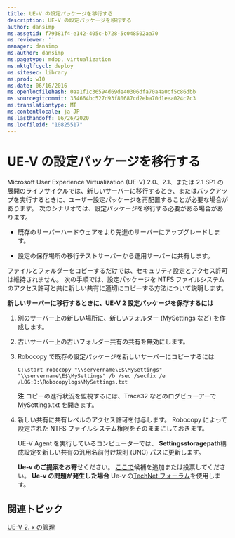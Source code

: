 ```yaml
---
title: UE-V の設定パッケージを移行する
description: UE-V の設定パッケージを移行する
author: dansimp
ms.assetid: f79381f4-e142-405c-b728-5c048502aa70
ms.reviewer: ''
manager: dansimp
ms.author: dansimp
ms.pagetype: mdop, virtualization
ms.mktglfcycl: deploy
ms.sitesec: library
ms.prod: w10
ms.date: 06/16/2016
ms.openlocfilehash: 0aa1f1c36594d69de40306dfa70a4a0cf5c86dbb
ms.sourcegitcommit: 354664bc527d93f80687cd2eba70d1eea024c7c3
ms.translationtype: MT
ms.contentlocale: ja-JP
ms.lasthandoff: 06/26/2020
ms.locfileid: "10825517"
---
```

# UE-V の設定パッケージを移行する


Microsoft User Experience Virtualization (UE-V) 2.0、2.1、または 2.1 SP1 の展開のライフサイクルでは、新しいサーバーに移行するとき、またはバックアップを実行するときに、ユーザー設定パッケージを再配置することが必要な場合があります。 次のシナリオでは、設定パッケージを移行する必要がある場合があります。

-   既存のサーバーハードウェアをより先進のサーバーにアップグレードします。

-   設定の保存場所の移行テストサーバーから運用サーバーに共有します。

ファイルとフォルダーをコピーするだけでは、セキュリティ設定とアクセス許可は維持されません。 次の手順では、設定パッケージを NTFS ファイルシステムのアクセス許可と共に新しい共有に適切にコピーする方法について説明します。

**新しいサーバーに移行するときに、UE-V 2 設定パッケージを保存するには**

1.  別のサーバー上の新しい場所に、新しいフォルダー (MySettings など) を作成します。

2.  古いサーバー上の古いフォルダー共有の共有を無効にします。

3.  Robocopy で既存の設定パッケージを新しいサーバーにコピーするには

    ``` syntax
    C:\start robocopy "\\servername\E$\MySettings" "\\servername\E$\MySettings" /b /sec /secfix /e /LOG:D:\Robocopylogs\MySettings.txt
    ```

    **注** コピーの進行状況を監視するには、Trace32 などのログビューアーで MySettings.txt を開きます。

     

4.  新しい共有に共有レベルのアクセス許可を付与します。 Robocopy によって設定された NTFS ファイルシステム権限をそのままにしておきます。

    UE-V Agent を実行しているコンピューターでは、 **Settingsstoragepath**構成設定を新しい共有の汎用名前付け規則 (UNC) パスに更新します。

    **Ue-v のご提案をお寄せ**ください。 [ここで](http://uev.uservoice.com/forums/280428-microsoft-user-experience-virtualization)候補を追加または投票してください。 **Ue-v の問題が発生した場合** Ue-v の[TechNet フォーラム](https://social.technet.microsoft.com/Forums/home?forum=mdopuev)を使用します。

## 関連トピック


[UE-V 2. x の管理](administering-ue-v-2x-new-uevv2.md)

 

 





